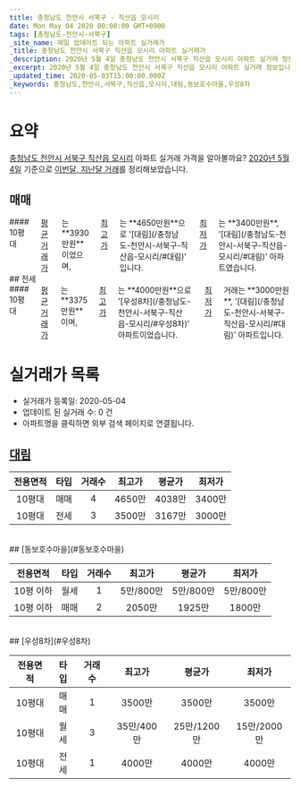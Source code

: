 ```yaml
---
title: 충청남도 천안시 서북구 - 직산읍 모시리
date: Mon May 04 2020 00:00:00 GMT+0900
tags: [충청남도-천안시-서북구]
_site_name: 매일 업데이트 되는 아파트 실거래가
_title: 충청남도 천안시 서북구 직산읍 모시리 아파트 실거래가
_description: 2020년 5월 4일 충청남도 천안시 서북구 직산읍 모시리 아파트 실거래 정보입니다. 3건 아파트 정보가 있습니다.
_excerpt: 2020년 5월 4일 충청남도 천안시 서북구 직산읍 모시리 아파트 실거래 정보입니다. 3건 아파트 정보가 있습니다.
_updated_time: 2020-05-03T15:00:00.000Z
_keywords: 충청남도,천안시,서북구,직산읍,모시리,대림,동보호수마을,우성8차
---
```





# 요약
<ins>충청남도 천안시 서북구 직산읍 모시리</ins> 아파트 실거래 가격을 알아볼까요? <ins>2020년 5월 4일</ins> 기준으로 <ins>이번달, 지난달 거래</ins>를 정리해보았습니다.

## 매매
<div class="container">
<div class="twelve columns" markdown="1">
#### 10평대
<ins>평균 거래가</ins>는 **3930만원**이었으며, <ins>최고가</ins>는 **4650만원**으로 '[대림](/충청남도-천안시-서북구-직산읍-모시리/#대림)' 입니다. <ins>최저가</ins>는 **3400만원**, '[대림](/충청남도-천안시-서북구-직산읍-모시리/#대림)' 아파트였습니다.
</div>
</div>
## 전세
<div class="container">
<div class="twelve columns" markdown="1">
#### 10평대
<ins>평균 거래가</ins>는 **3375만원**이며, <ins>최고가</ins>는 **4000만원**으로 '[우성8차](/충청남도-천안시-서북구-직산읍-모시리/#우성8차)' 아파트이었습니다. <ins>최저가</ins> 거래는 **3000만원**, '[대림](/충청남도-천안시-서북구-직산읍-모시리/#대림)' 아파트입니다.
</div>
</div>



# 실거래가 목록
- 실거래가 등록일: 2020-05-04
- 업데이트 된 실거래 수: 0 건
- 아파트명을 클릭하면 외부 검색 페이지로 연결됩니다.

## [대림](#대림)

|전용면적|타입|거래수|최고가|평균가|최저가|
|:---:|:---:|:---:|:---:|:---:|:---:|
|10평대|<span class="deal-type-1">매매</span>|4|4650만|4038만|3400만|
|10평대|<span class="deal-type-2">전세</span>|3|3500만|3167만|3000만|

<br/>
## [동보호수마을](#동보호수마을)

|전용면적|타입|거래수|최고가|평균가|최저가|
|:---:|:---:|:---:|:---:|:---:|:---:|
|10평 이하|<span class="deal-type-3">월세</span>|1|5만/800만|5만/800만|5만/800만|
|10평 이하|<span class="deal-type-1">매매</span>|2|2050만|1925만|1800만|

<br/>
## [우성8차](#우성8차)

|전용면적|타입|거래수|최고가|평균가|최저가|
|:---:|:---:|:---:|:---:|:---:|:---:|
|10평대|<span class="deal-type-1">매매</span>|1|3500만|3500만|3500만|
|10평대|<span class="deal-type-3">월세</span>|3|35만/400만|25만/1200만|15만/2000만|
|10평대|<span class="deal-type-2">전세</span>|1|4000만|4000만|4000만|

<br/>



